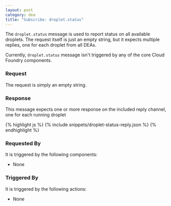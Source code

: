 ```yaml
---
layout: post
category: dea
title: "Subscribe: droplet.status"
---
```


The `droplet.status` message is used to report status on all available droplets.
The request itself is just an empty string, but it expects multiple replies, one
for each droplet from all DEAs.

Currently, `droplet.status` message isn't triggered by any of the core Cloud
Foundry components.

### Request

The request is simply an empty string.

### Response

This message expects one or more response on the included reply channel, one for
each running droplet

<div class="js example">
{% highlight js %}
{% include snippets/droplet-status-reply.json %}
{% endhighlight %}
</div>

### Requested By

It is triggered by the following components:

* None

### Triggered By

It is triggered by the following actions:

* None
